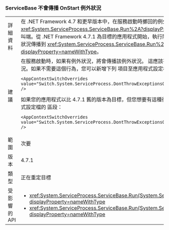 ### <a name="servicebase-doesnt-propagate-onstart-exceptions"></a>ServiceBase 不會傳播 OnStart 例外狀況

|   |   |
|---|---|
|詳細資料|在 .NET Framework 4.7 和更早版本中，在服務啟動時擲回的例外狀況不會傳播至 <xref:System.ServiceProcess.ServiceBase.Run%2A?displayProperty=nameWithType> 的呼叫端。從 .NET Framework 4.7.1 為目標的應用程式開始，執行階段會為無法啟動的服務將例外狀況傳播到 <xref:System.ServiceProcess.ServiceBase.Run%2A?displayProperty=nameWithType>。|
|建議|在服務啟動時，如果有例外狀況，將會傳播該例外狀況。 這應該有助於診斷服務無法啟動的情況。如果不需要這個行為，您可以新增下列 <AppContextSwitchOverrides> 項目至應用程式設定檔的 <runtime>區段，選擇不使用它：<pre><code class="language-xml">&lt;AppContextSwitchOverrides value=&quot;Switch.System.ServiceProcess.DontThrowExceptionsOnStart=true&quot; /&gt;&#13;&#10;</code></pre>如果您的應用程式以比 4.7.1 舊的版本為目標，但您想要有這種行為，請新增下列 <AppContextSwitchOverrides> 項目至應用程式設定檔的 <runtime> 區段：<pre><code class="language-xml">&lt;AppContextSwitchOverrides value=&quot;Switch.System.ServiceProcess.DontThrowExceptionsOnStart=false&quot; /&gt;&#13;&#10;</code></pre>|
|範圍|次要|
|版本|4.7.1|
|類型|正在重定目標|
|受影響的 API|<ul><li><xref:System.ServiceProcess.ServiceBase.Run(System.ServiceProcess.ServiceBase)?displayProperty=nameWithType></li><li><xref:System.ServiceProcess.ServiceBase.Run(System.ServiceProcess.ServiceBase[])?displayProperty=nameWithType></li></ul>|


